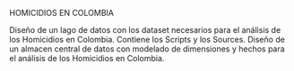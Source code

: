 HOMICIDIOS EN COLOMBIA

Diseño de un lago de datos con los dataset necesarios para el análisis de los Homicidios en Colombia. Contiene los Scripts y los Sources.
Diseño de un almacen central de datos con modelado de dimensiones y hechos para el análisis de los Homicidios en Colombia.

